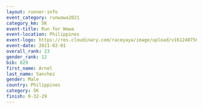 ```yaml
--- 
layout: runner-info 
event_category: runwawa2021 
category_km: 5K 
event-title: Run for Wawa 
event-location: Philippines 
event-logo: https://res.cloudinary.com/raceyaya/image/upload/v1612407562/logo/2021/i-ran-wawa-logo_syijlo.jpg 
event-date: 2021-02-01 
overall_rank: 23
gender_rank: 12
bib: 829
first_name: Arnel
last_name: Sanchez
gender: Male
country: Philippines
category: 5K
finish: 0-32-29
--- 
```

